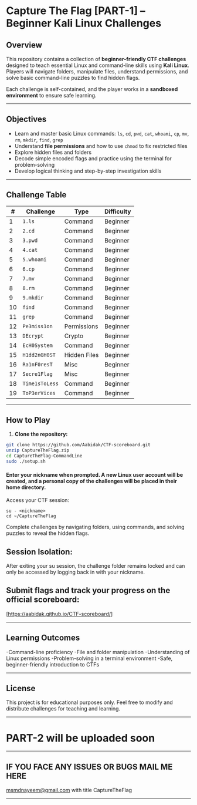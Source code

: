 # Capture The Flag [PART-1] – Beginner Kali Linux Challenges

## Overview
This repository contains a collection of **beginner-friendly CTF challenges** designed to teach essential Linux and command-line skills using **Kali Linux**. Players will navigate folders, manipulate files, understand permissions, and solve basic command-line puzzles to find hidden flags.  

Each challenge is self-contained, and the player works in a **sandboxed environment** to ensure safe learning.

---

## Objectives
- Learn and master basic Linux commands: `ls`, `cd`, `pwd`, `cat`, `whoami`, `cp`, `mv`, `rm`, `mkdir`, `find`, `grep`  
- Understand **file permissions** and how to use `chmod` to fix restricted files  
- Explore hidden files and folders  
- Decode simple encoded flags and practice using the terminal for problem-solving  
- Develop logical thinking and step-by-step investigation skills  

---

## Challenge Table

| # | Challenge      | Type    | Difficulty |
|---|----------------|---------|------------|
| 1 | `1.ls`         | Command | Beginner |
| 2 | `2.cd`         | Command | Beginner |
| 3 | `3.pwd`        | Command | Beginner |
| 4 | `4.cat`        | Command | Beginner |
| 5 | `5.whoami`     | Command | Beginner |
| 6 | `6.cp`         | Command | Beginner |
| 7 | `7.mv`         | Command | Beginner |
| 8 | `8.rm`         | Command | Beginner |
| 9 | `9.mkdir`      | Command | Beginner |
| 10 | `find`        | Command | Beginner |
| 11 | `grep`        | Command | Beginner |
| 12 | `Pe3miss1on`  | Permissions | Beginner |
| 13 | `DEcrypt`     | Crypto | Beginner |
| 14 | `EcH0System`  | Command| Beginner |
| 15 | `H1dd2nGH0ST` | Hidden Files | Beginner |
| 16 | `Ra1nF0resT`  | Misc    | Beginner |
| 17 | `Secre1Flag`  | Misc    | Beginner |
| 18 | `Time1sToLess`| Command | Beginner |
| 19 | `ToP3erVices` | Command | Beginner |

---

## How to Play

1. **Clone the repository:**
```bash
git clone https://github.com/Aabidak/CTF-scoreboard.git
unzip CaptureTheFlag.zip
cd CaptureTheFlag-CommandLine
sudo ./setup.sh 

```

#### Enter your nickname when prompted. A new Linux user account will be created, and a personal copy of the challenges will be placed in their home directory.

Access your CTF session:
```
su - <nickname>
cd ~/CaptureTheFlag
```
Complete challenges by navigating folders, using commands, and solving puzzles to reveal the hidden flags.

## Session Isolation:

After exiting your su session, the challenge folder remains locked and can only be accessed by logging back in with your nickname.


## Submit flags and track your progress on the official scoreboard:

 [https://aabidak.github.io/CTF-scoreboard/]

---

## Learning Outcomes

-Command-line proficiency
-File and folder manipulation
-Understanding of Linux permissions
-Problem-solving in a terminal environment
-Safe, beginner-friendly introduction to CTFs

---

## License

This project is for educational purposes only. Feel free to modify and distribute challenges for teaching and learning.

---

# PART-2 will be uploaded soon 
---

## IF YOU FACE ANY ISSUES OR BUGS MAIL ME HERE

msmdnayeem@gmail.com with title CaptureTheFlag

---
